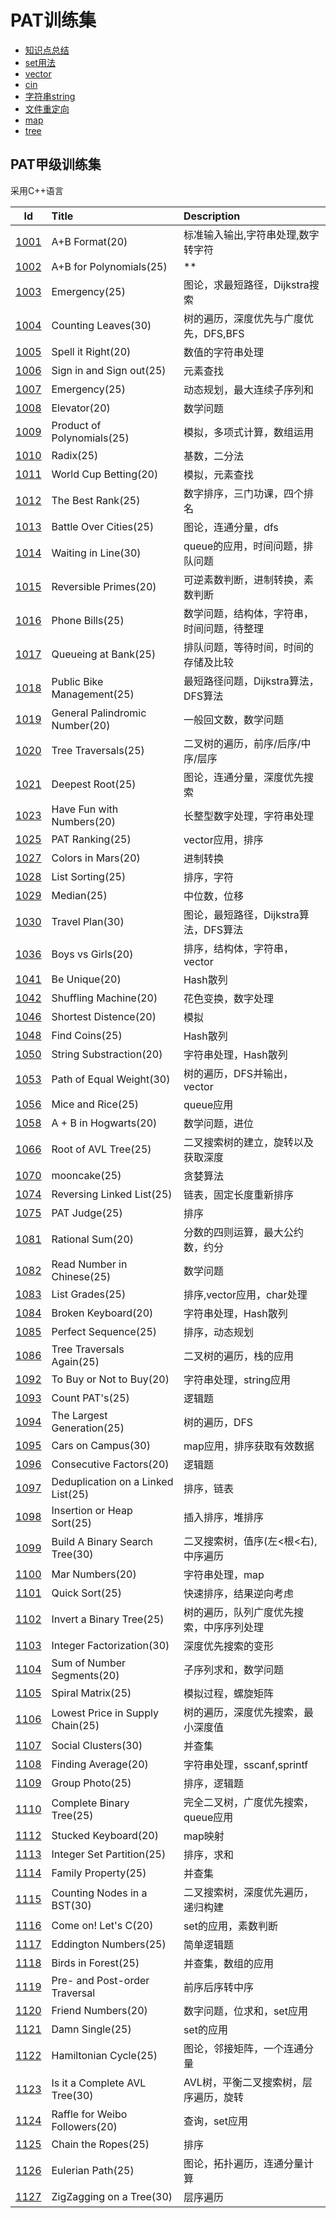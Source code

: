 # PAT训练集

+ [知识点总结](notice.md)
+ [set用法](set_c++.md)
+ [vector](vector_c++.md)
+ [cin](cin_c++.md)
+ [字符串string](string_c++.md)
+ [文件重定向](freopen_c++.md)
+ [map](map_c++md)
+ [tree](tree_c++.md)

## PAT甲级训练集

采用C++语言

|Id|Title|Description|
|:---:|:---|:---|
|[1001](./markdownfiles/1001.md)|A+B Format(20)|标准输入输出,字符串处理,数字转字符|
|[1002](./markdownfiles/1002.md)|A+B for Polynomials(25)|**|
|[1003](./markdownfiles/1003.md)|Emergency(25)|图论，求最短路径，Dijkstra搜索|
|[1004](./markdownfiles/1004.md)|Counting Leaves(30)|树的遍历，深度优先与广度优先，DFS,BFS|
|[1005](./markdownfiles/1005.md)|Spell it Right(20)|数值的字符串处理|
|[1006](./markdownfiles/1006.md)|Sign in and Sign out(25)|元素查找|
|[1007](./markdownfiles/1007.md)|Emergency(25)|动态规划，最大连续子序列和|
|[1008](./markdownfiles/1008.md)|Elevator(20)|数学问题|
|[1009](./markdownfiles/1009.md)|Product of Polynomials(25)|模拟，多项式计算，数组运用|
|[1010](./markdownfiles/1010.md)|Radix(25)|基数，二分法|
|[1011](./markdownfiles/1011.md)|World Cup Betting(20)|模拟，元素查找|
|[1012](./markdownfiles/1012.md)|The Best Rank(25)|数字排序，三门功课，四个排名|
|[1013](./markdownfiles/1013.md)|Battle Over Cities(25)|图论，连通分量，dfs|
|[1014](./markdownfiles/1014.md)|Waiting in Line(30)|queue的应用，时间问题，排队问题|
|[1015](./markdownfiles/1015.md)|Reversible Primes(20)|可逆素数判断，进制转换，素数判断|
|[1016](./markdownfiles/1016.md)|Phone Bills(25)|数学问题，结构体，字符串，时间问题，待整理|
|[1017](./markdownfiles/1017.md)|Queueing at Bank(25)|排队问题，等待时间，时间的存储及比较|
|[1018](./markdownfiles/1018.md)|Public Bike Management(25)|最短路径问题，Dijkstra算法，DFS算法|
|[1019](./markdownfiles/1019.md)|General Palindromic Number(20)|一般回文数，数学问题|
|[1020](./markdownfiles/1020.md)|Tree Traversals(25)|二叉树的遍历，前序/后序/中序/层序|
|[1021](./markdownfiles/1021.md)|Deepest Root(25)|图论，连通分量，深度优先搜索|
|[1023](./markdownfiles/1023.md)|Have Fun with Numbers(20)|长整型数字处理，字符串处理|
|[1025](./markdownfiles/1025.md)|PAT Ranking(25)|vector应用，排序|
|[1027](./markdownfiles/1027.md)|Colors in Mars(20)|进制转换|
|[1028](./markdownfiles/1028.md)|List Sorting(25)|排序，字符|
|[1029](./markdownfiles/1029.md)|Median(25)|中位数，位移|
|[1030](./markdownfiles/1030.md)|Travel Plan(30)|图论，最短路径，Dijkstra算法，DFS算法|
|[1036](./markdownfiles/1036.md)|Boys vs Girls(20)|排序，结构体，字符串，vector|
|[1041](./markdownfiles/1041.md)|Be Unique(20)|Hash散列|
|[1042](./markdownfiles/1042.md)|Shuffling Machine(20)|花色变换，数字处理|
|[1046](./markdownfiles/1046.md)|Shortest Distence(20)|模拟
|[1048](./markdownfiles/1048.md)|Find Coins(25)|Hash散列|
|[1050](./markdownfiles/1050.md)|String Substraction(20)|字符串处理，Hash散列|
|[1053](./markdownfiles/1053.md)|Path of Equal Weight(30)|树的遍历，DFS并输出，vector|
|[1056](./markdownfiles/1056.md)|Mice and Rice(25)|queue应用|
|[1058](./markdownfiles/1058.md)|A + B in Hogwarts(20)|数学问题，进位|
|[1066](./markdownfiles/1066.md)|Root of AVL Tree(25)|二叉搜索树的建立，旋转以及获取深度|
|[1070](./markdownfiles/1070.md)|mooncake(25)|贪婪算法|
|[1074](./markdownfiles/1074.md)|Reversing Linked List(25)|链表，固定长度重新排序|
|[1075](./markdownfiles/1075.md)|PAT Judge(25)|排序|
|[1081](./markdownfiles/1081.md)|Rational Sum(20)|分数的四则运算，最大公约数，约分|
|[1082](./markdownfiles/1082.md)|Read Number in Chinese(25)|数学问题|
|[1083](./markdownfiles/1083.md)|List Grades(25)|排序,vector应用，char处理|
|[1084](./markdownfiles/1084.md)|Broken Keyboard(20)|字符串处理，Hash散列|
|[1085](./markdownfiles/1085.md)|Perfect Sequence(25)|排序，动态规划|
|[1086](./markdownfiles/1086.md)|Tree Traversals Again(25)|二叉树的遍历，栈的应用|
|[1092](./markdownfiles/1092.md)|To Buy or Not to Buy(20)|字符串处理，string应用|
|[1093](./markdownfiles/1093.md)|Count PAT's(25)|逻辑题|
|[1094](./markdownfiles/1094.md)|The Largest Generation(25)|树的遍历，DFS|
|[1095](./markdownfiles/1095.md)|Cars on Campus(30)|map应用，排序获取有效数据|
|[1096](./markdownfiles/1096.md)|Consecutive Factors(20)|逻辑题|
|[1097](./markdownfiles/1097.md)|Deduplication on a Linked List(25)|排序，链表|
|[1098](./markdownfiles/1098.md)|Insertion or Heap Sort(25)|插入排序，堆排序|
|[1099](./markdownfiles/1099.md)|Build A Binary Search Tree(30)|二叉搜索树，值序(左<根<右),中序遍历|
|[1100](./markdownfiles/1100.md)|Mar Numbers(20)|字符串处理，map|
|[1101](./markdownfiles/1101.md)|Quick Sort(25)|快速排序，结果逆向考虑|
|[1102](./markdownfiles/1102.md)|Invert a Binary Tree(25)|树的遍历，队列广度优先搜索，中序序列处理|
|[1103](./markdownfiles/1103.md)|Integer Factorization(30)|深度优先搜索的变形|
|[1104](./markdownfiles/1104.md)|Sum of Number Segments(20)|子序列求和，数学问题|
|[1105](./markdownfiles/1105.md)|Spiral Matrix(25)|模拟过程，螺旋矩阵|
|[1106](./markdownfiles/1106.md)|Lowest Price in Supply Chain(25)|树的遍历，深度优先搜索，最小深度值|
|[1107](./markdownfiles/1107.md)|Social Clusters(30)|并查集|
|[1108](./markdownfiles/1108.md)|Finding Average(20)|字符串处理，sscanf,sprintf|
|[1109](./markdownfiles/1109.md)|Group Photo(25)|排序，逻辑题|
|[1110](./markdownfiles/1110.md)|Complete Binary Tree(25)|完全二叉树，广度优先搜索，queue应用|
|[1112](./markdownfiles/1112.md)|Stucked Keyboard(20)|map映射|
|[1113](./markdownfiles/1113.md)|Integer Set Partition(25)|排序，求和|
|[1114](./markdownfiles/1114.md)|Family Property(25)|并查集|
|[1115](./markdownfiles/1115.md)|Counting Nodes in a BST(30)|二叉搜索树，深度优先遍历，递归构建|
|[1116](./markdownfiles/1116.md)|Come on! Let's C(20)|set的应用，素数判断|
|[1117](./markdownfiles/1117.md)|Eddington Numbers(25)|简单逻辑题|
|[1118](./markdownfiles/1118.md)|Birds in Forest(25)|并查集，数组的应用|
|[1119](./markdownfiles/1119.md)|Pre- and Post-order Traversal|前序后序转中序|
|[1120](./markdownfiles/1120.md)|Friend Numbers(20)|数字问题，位求和，set应用|
|[1121](./markdownfiles/1121.md)|Damn Single(25)|set的应用|
|[1122](./markdownfiles/1122.md)|Hamiltonian Cycle(25)|图论，邻接矩阵，一个连通分量|
|[1123](./markdownfiles/1123.md)|Is it a Complete AVL Tree(30)|AVL树，平衡二叉搜索树，层序遍历，旋转|
|[1124](./markdownfiles/1124.md)|Raffle for Weibo Followers(20)|查询，set应用|
|[1125](./markdownfiles/1125.md)|Chain the Ropes(25)|排序|
|[1126](./markdownfiles/1126.md)|Eulerian Path(25)|图论，拓扑遍历，连通分量计算|
|[1127](./markdownfiles/1127.md)|ZigZagging on a Tree(30)|层序遍历|
